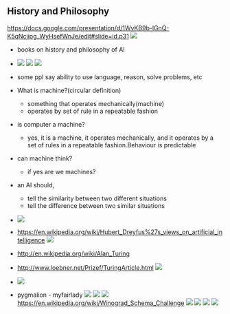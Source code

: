 ## History and Philosophy
https://docs.google.com/presentation/d/1WvKB9b-lGnQ-K5qNcjipg_WyHsefWnJe/edit#slide=id.p31
![](2023-10-01-12-17-59.png)
- books on history and philosophy of AI
- ![](2023-10-01-12-19-47.png)
![](2023-10-01-12-20-22.png)
![](2023-10-01-12-20-41.png)
- some ppl say ability to use language, reason, solve problems, etc
- What is machine?(circular definition)
    - something that operates mechanically(machine)
    - operates by set of rule in a repeatable fashion
- is computer a machine?
    - yes, it is a machine, it operates mechanically, and it operates by a set of rules in a repeatable fashion.Behaviour is predictable    
- can machine think?
    - if yes are we machines?
- an AI should, 
    - tell the similarity between two different situations
    - tell the difference between two similar situations

- ![](2023-10-01-12-22-47.png)
- https://en.wikipedia.org/wiki/Hubert_Dreyfus%27s_views_on_artificial_intelligence
![](2023-10-01-12-34-29.png)
- http://en.wikipedia.org/wiki/Alan_Turing
- http://www.loebner.net/Prizef/TuringArticle.html
![](2023-10-01-12-38-56.png)
- ![](2023-10-01-12-42-12.png)
- pygmalion - myfairlady
![](2023-10-01-12-43-32.png)
![](2023-10-01-12-44-33.png)
![](2023-10-01-12-46-00.png)
https://en.wikipedia.org/wiki/Winograd_Schema_Challenge
![](2023-10-01-12-46-42.png)
![](2023-10-01-12-47-49.png)
![](2023-10-01-12-48-24.png)
![](2023-10-01-12-48-32.png)